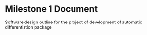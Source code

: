 # Milestone 1 Document

Software design outline for the project of development of automatic differentiation package
